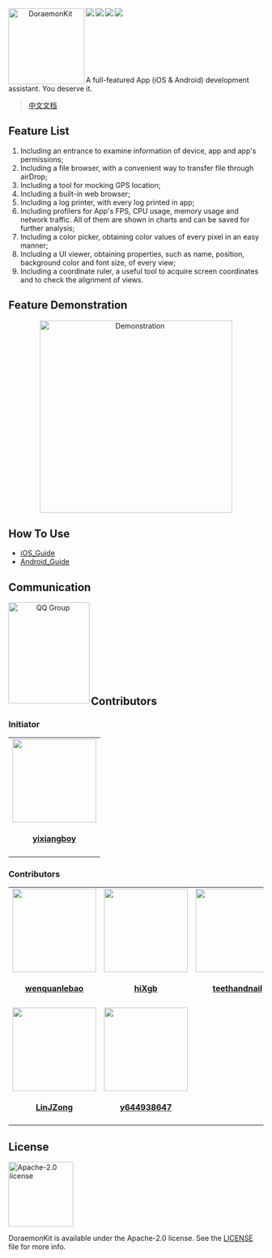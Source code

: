 <div align="center">    
 <img src="https://javer.oss-cn-shanghai.aliyuncs.com/doraemon/github/DoraemonKit_github.png" width = "150" height = "150" alt="DoraemonKit" align=left />
 <img src="https://img.shields.io/github/license/didi/DoraemonKit.svg" align=left />
 <img src="https://img.shields.io/badge/Android-3.0_beta1-blue.svg" align=left />
 <img src="https://img.shields.io/badge/iOS-3.0_beta1-yellow.svg" align=left />
 <img src="https://img.shields.io/badge/PRs-welcome-brightgreen.svg" align=left />
</div>

<br/>
<br/>
<br/>
<br/>
<br/>
<br/>
<br/>

A full-featured App (iOS & Android) development assistant. You deserve it.

> [中文文档](README.md)

## Feature List

1. Including an entrance to examine information of device, app and app's permissions;
2. Including a file browser, with a convenient way to transfer file through airDrop;
3. Including a tool for mocking GPS location;
4. Including a built-in web browser;
5. Including a log printer, with every log printed in app;
6. Including profilers for App's FPS, CPU usage, memory usage and network traffic. All of them are shown in charts and can be saved for further analysis;
7. Including a color picker, obtaining color values of every pixel in an easy manner;
8. Including a UI viewer, obtaining properties, such as name, position, background color and font size, of every view;
9. Including a coordinate ruler, a useful tool to acquire screen coordinates and to check the alignment of views.

## Feature Demonstration

<div align="center">    
 <img src="https://pt-starimg.didistatic.com/static/starimg/img/3p0sMQwPsl1583910529606.jpeg" width = "380" alt="Demonstration" align=center />
</div>

## How To Use

- [iOS_Guide](Doc/iOS_en_guide.md)
- [Android_Guide](Doc/android_en_guide.md)

## Communication

<div align="center">    
 <img src="https://javer.oss-cn-shanghai.aliyuncs.com/doraemon/github/DoraemonKitQQ.jpeg" width = "160" height = "200" alt="QQ Group" align=left />
</div>

<br/>
<br/>
<br/>
<br/>
<br/>
<br/>
<br/>
<br/>
<br/>

## Contributors

### Initiator

<table id='team'>
    <tr>
        <td id='yixiangboy'>
            <a href='https://github.com/yixiangboy'>
                <img src='https://github.com/yixiangboy.png?v=3&s=330' width="165" height="165">
            </a>
            <h4 align='center'>
                <a href='https://github.com/yixiangboy'>yixiangboy</a>
            </h4>
        </td>
    </tr>
</table>

### Contributors

<table id='team'>
    <tr>
        <td id='wenquanlebao'>
            <a href='https://github.com/wenquanlebao'>
                <img src='https://github.com/wenquanlebao.png?v=3&s=330' width="165" height="165">
            </a>
            <h4 align='center'>
                <a href='https://github.com/wenquanlebao'>wenquanlebao</a>
            </h4>
        </td>
        <td id='hiXgb'>
            <a href='https://github.com/hiXgb'>
                <img src='https://github.com/hiXgb.png?v=3&s=330' width="165" height="165">
            </a>
            <h4 align='center'>
                <a href='https://github.com/hiXgb'>hiXgb</a>
            </h4>
        </td>
        <td id='teethandnail'>
            <a href='https://github.com/teethandnail'>
                <img src='https://github.com/teethandnail.png?v=3&s=330' width="165" height="165">
            </a>
            <h4 align='center'>
                <a href='https://github.com/teethandnail'>teethandnail</a>
            </h4>
        </td>
        <td id='wanglikun7342'>
            <a href='https://github.com/wanglikun7342'>
                <img src='https://github.com/wanglikun7342.png?v=3&s=330' width="165" height="165">
            </a>
            <h4 align='center'>
                <a href='https://github.com/wanglikun7342'>wanglikun7342</a>
            </h4>
        </td>
        <td id='Chinnko'>
            <a href='https://github.com/Chinnko'>
                <img src='https://github.com/Chinnko.png?v=3&s=330' width="165" height="165">
            </a>
            <h4 align='center'>
                <a href='https://github.com/Chinnko'>Chinnko</a>
            </h4>
        </td>
    </tr>
    <tr>
        <td id='LinJZong'>
            <a href='https://github.com/LinJZong'>
                <img src='https://github.com/LinJZong.png?v=3&s=330' width="165" height="165">
            </a>
            <h4 align='center'>
                <a href='https://github.com/LinJZong'>LinJZong</a>
            </h4>
        </td>
        <td id='y644938647'>
            <a href='https://github.com/y644938647'>
                <img src='https://github.com/y644938647.png?v=3&s=330' width="165" height="165">
            </a>
            <h4 align='center'>
                <a href='https://github.com/y644938647'>y644938647</a>
            </h4>
        </td>
    </tr>
</table>

## License

<img alt="Apache-2.0 license" src="https://lucene.apache.org/images/mantle-power.png" width="128">

DoraemonKit is available under the Apache-2.0 license. See the [LICENSE](LICENSE) file for more info.
